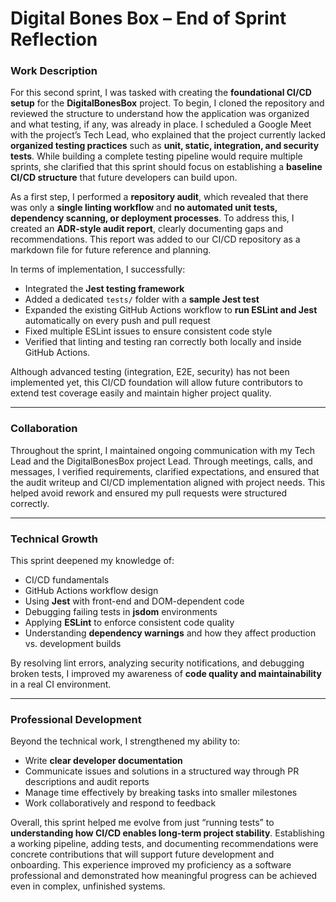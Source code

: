 # **Digital Bones Box – End of Sprint Reflection**

### **Work Description**

For this second sprint, I was tasked with creating the **foundational CI/CD setup** for the **DigitalBonesBox** project. To begin, I cloned the repository and reviewed the structure to understand how the application was organized and what testing, if any, was already in place. I scheduled a Google Meet with the project’s Tech Lead, who explained that the project currently lacked **organized testing practices** such as **unit, static, integration, and security tests**. While building a complete testing pipeline would require multiple sprints, she clarified that this sprint should focus on establishing a **baseline CI/CD structure** that future developers can build upon.

As a first step, I performed a **repository audit**, which revealed that there was only a **single linting workflow** and **no automated unit tests, dependency scanning, or deployment processes**. To address this, I created an **ADR-style audit report**, clearly documenting gaps and recommendations. This report was added to our CI/CD repository as a markdown file for future reference and planning.

In terms of implementation, I successfully:
- Integrated the **Jest testing framework**
- Added a dedicated `tests/` folder with a **sample Jest test**
- Expanded the existing GitHub Actions workflow to **run ESLint and Jest** automatically on every push and pull request
- Fixed multiple ESLint issues to ensure consistent code style
- Verified that linting and testing ran correctly both locally and inside GitHub Actions.

Although advanced testing (integration, E2E, security) has not been implemented yet, this CI/CD foundation will allow future contributors to extend test coverage easily and maintain higher project quality.

---

### **Collaboration**
Throughout the sprint, I maintained ongoing communication with my Tech Lead and the DigitalBonesBox project Lead. Through meetings, calls, and messages, I verified requirements, clarified expectations, and ensured that the audit writeup and CI/CD implementation aligned with project needs. This helped avoid rework and ensured my pull requests were structured correctly.

---

### **Technical Growth**
This sprint deepened my knowledge of:
- CI/CD fundamentals
- GitHub Actions workflow design
- Using **Jest** with front-end and DOM-dependent code
- Debugging failing tests in **jsdom** environments
- Applying **ESLint** to enforce consistent code quality
- Understanding **dependency warnings** and how they affect production vs. development builds

By resolving lint errors, analyzing security notifications, and debugging broken tests, I improved my awareness of **code quality and maintainability** in a real CI environment.

---

### **Professional Development**
Beyond the technical work, I strengthened my ability to:
- Write **clear developer documentation**
- Communicate issues and solutions in a structured way through PR descriptions and audit reports
- Manage time effectively by breaking tasks into smaller milestones
- Work collaboratively and respond to feedback

Overall, this sprint helped me evolve from just “running tests” to **understanding how CI/CD enables long-term project stability**. Establishing a working pipeline, adding tests, and documenting recommendations were concrete contributions that will support future development and onboarding. This experience improved my proficiency as a software professional and demonstrated how meaningful progress can be achieved even in complex, unfinished systems.

